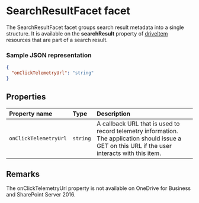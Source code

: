 # SearchResultFacet facet
The SearchResultFacet facet groups search result metadata into a single structure.
It is available on the **searchResult** property of [driveItem][item-resource] resources that
are part of a search result.

### Sample JSON representation

<!-- { "blockType": "resource", "@odata.type": "oneDrive.searchResult" } -->
```json
{
  "onClickTelemetryUrl": "string"
}
```

## Properties

| Property name         | Type     | Description                                                                                                                             |
|:----------------------|:---------|:----------------------------------------------------------------------------------------------------------------------------------------|
| `onClickTelemetryUrl` | `string` | A callback URL that is used to record telemetry information. The application should issue a GET on this URL if the user interacts with this item. |

[item-resource]: ../resources/item.md

## Remarks

The onClickTelemetryUrl property is not available on OneDrive for Business and SharePoint Server 2016.

<!-- {
  "type": "#page.annotation",
  "description": "The search result facet indicates an item is from a search.",
  "keywords": "search result facet",
  "section": "documentation",
  "tocPath": "Facets/SearchResult"
} -->
